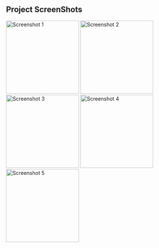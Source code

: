 
## Project ScreenShots

<img src="https://github.com/user-attachments/assets/6e91d416-8de2-4af3-9b4e-4f276b26833d" width="200" alt="Screenshot 1">
<img src="https://github.com/user-attachments/assets/fc560987-3374-4bbd-b13c-79dd2b838563" width="200" alt="Screenshot 2">
<img src="https://github.com/user-attachments/assets/6847f6fd-e837-4d5c-8892-042c9eb36780" width="200" alt="Screenshot 3">
<img src="https://github.com/user-attachments/assets/bff5ae29-386e-4ec1-8678-17616e36ad03" width="200" alt="Screenshot 4">
<img src="https://github.com/user-attachments/assets/644e6c1c-a92c-4af0-b661-c794df34f7f5" width="200" alt="Screenshot 5">
